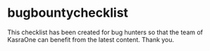 # bugbountychecklist
This checklist has been created for bug hunters so that the team of KasraOne can benefit from the latest content. Thank you.
